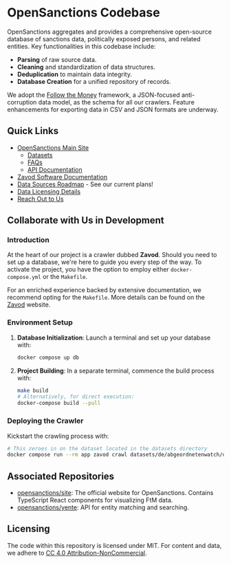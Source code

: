 # OpenSanctions Codebase

OpenSanctions aggregates and provides a comprehensive open-source database of sanctions data, politically exposed persons, and related entities. Key functionalities in this codebase include:
- **Parsing** of raw source data.
- **Cleaning** and standardization of data structures.
- **Deduplication** to maintain data integrity.
- **Database Creation** for a unified repository of records.

We adopt the [Follow the Money](https://www.followthemoney.tech) framework, a JSON-focused anti-corruption data model, as the schema for all our crawlers. Feature enhancements for exporting data in CSV and JSON formats are underway.

## Quick Links
* [OpenSanctions Main Site](https://www.opensanctions.org/)
    * [Datasets](https://www.opensanctions.org/datasets/)
    * [FAQs](https://www.opensanctions.org/docs/faq/)
    * [API Documentation](https://www.opensanctions.org/api/)
* [Zavod Software Documentation](https://zavod.opensanctions.org/)
* [Data Sources Roadmap](https://bit.ly/osa-sources) - See our current plans!
* [Data Licensing Details](https://www.opensanctions.org/licensing/)
* [Reach Out to Us](https://www.opensanctions.org/contact/)

## Collaborate with Us in Development

### Introduction

At the heart of our project is a crawler dubbed **Zavod**. Should you need to set up a database, we're here to guide you every step of the way. To activate the project, you have the option to employ either `docker-compose.yml` or the `Makefile`.

For an enriched experience backed by extensive documentation, we recommend opting for the `Makefile`. More details can be found on the [Zavod](https://zavod.opensanctions.org/) website.

### Environment Setup

1. **Database Initialization**:
   Launch a terminal and set up your database with:
   ```bash
   docker compose up db
   ```

2. **Project Building**:
   In a separate terminal, commence the build process with:
   ```bash
   make build
   # Alternatively, for direct execution:
   docker-compose build --pull
   ```

### Deploying the Crawler

Kickstart the crawling process with:
```bash
# This zeroes in on the dataset located in the datasets directory
docker compose run --rm app zavod crawl datasets/de/abgeordnetenwatch/de_abgeordnetenwatch.yml
```

## Associated Repositories

- [opensanctions/site](https://github.com/opensanctions/site): The official website for OpenSanctions. Contains TypeScript React components for visualizing FtM data.
- [opensanctions/yente](https://github.com/opensanctions/yente): API for entity matching and searching.

## Licensing

The code within this repository is licensed under MIT. For content and data, we adhere to [CC 4.0 Attribution-NonCommercial](https://www.opensanctions.org/licensing/).